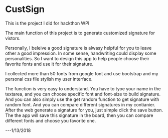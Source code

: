 # CustSign
This is the project I did for hackthon WPI

The main function of this project is to generate customized signature for vistors.

Personally, I beleive a good signature is alwasy helpful for you to leave other a good impression. In some sense, handwriting could display
some personalities. So I want to design this app to help people choose their favorite fonts and use it for their signature.

I collected more than 50 fonts from google font and use bootstrap and my personal css file stylish my user interface.

The function is very easy to understand. You have to tyoe your name in the textarea, and you can choose specific font and font-size to build
signature. And you can also simply use the get random function to get signature with random font. And you can compare different signatures 
in my contianier. After the web generate a signature for you, just simple click the save button. The the app will save this signature in 
the board, then you can compare different fonts and choose you favorite one.


---1/13/2018
